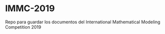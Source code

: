 # IMMC-2019
Repo para guardar los documentos del International Mathematical Modeling Competition 2019
